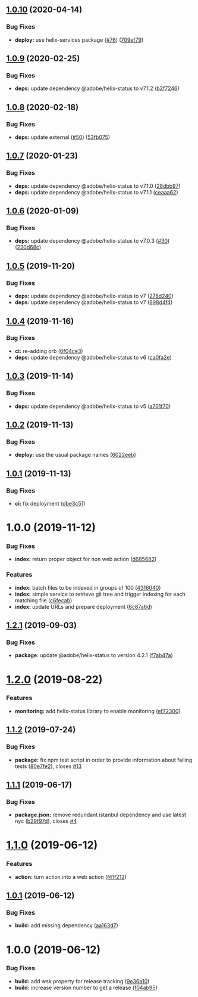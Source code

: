 ## [1.0.10](https://github.com/adobe/helix-index-tree/compare/v1.0.9...v1.0.10) (2020-04-14)


### Bug Fixes

* **deploy:** use helix-services package ([#76](https://github.com/adobe/helix-index-tree/issues/76)) ([709ef79](https://github.com/adobe/helix-index-tree/commit/709ef79575745d40a4191dcfa93e8bddff7ff3ce))

## [1.0.9](https://github.com/adobe/helix-index-tree/compare/v1.0.8...v1.0.9) (2020-02-25)


### Bug Fixes

* **deps:** update dependency @adobe/helix-status to v7.1.2 ([b2f7246](https://github.com/adobe/helix-index-tree/commit/b2f7246c5ba6fa1dc0cdabe89b28aa0941420ad0))

## [1.0.8](https://github.com/adobe/helix-index-tree/compare/v1.0.7...v1.0.8) (2020-02-18)


### Bug Fixes

* **deps:** update external ([#50](https://github.com/adobe/helix-index-tree/issues/50)) ([53fb075](https://github.com/adobe/helix-index-tree/commit/53fb075c807ba3e01f7b098d19c054e0d645a219))

## [1.0.7](https://github.com/adobe/helix-index-tree/compare/v1.0.6...v1.0.7) (2020-01-23)


### Bug Fixes

* **deps:** update dependency @adobe/helix-status to v7.1.0 ([28dbb97](https://github.com/adobe/helix-index-tree/commit/28dbb973203c9ddfd3213c2fa4d52f34576934a7))
* **deps:** update dependency @adobe/helix-status to v7.1.1 ([ceaaa62](https://github.com/adobe/helix-index-tree/commit/ceaaa620bd0a7f8892644d8f1322203da8376b9d))

## [1.0.6](https://github.com/adobe/helix-index-tree/compare/v1.0.5...v1.0.6) (2020-01-09)


### Bug Fixes

* **deps:** update dependency @adobe/helix-status to v7.0.3 ([#30](https://github.com/adobe/helix-index-tree/issues/30)) ([230d68c](https://github.com/adobe/helix-index-tree/commit/230d68cb60b841084d532ac80adb42d23b61bfd5))

## [1.0.5](https://github.com/adobe/helix-index-tree/compare/v1.0.4...v1.0.5) (2019-11-20)


### Bug Fixes

* **deps:** update dependency @adobe/helix-status to v7 ([278d240](https://github.com/adobe/helix-index-tree/commit/278d240eca062703005e5fbac6e4f5fad3978b9e))
* **deps:** update dependency @adobe/helix-status to v7 ([898d4f4](https://github.com/adobe/helix-index-tree/commit/898d4f4ca0577fb900c5c210ab7e89e1fb05ee6a))

## [1.0.4](https://github.com/adobe/helix-index-tree/compare/v1.0.3...v1.0.4) (2019-11-16)


### Bug Fixes

* **ci:** re-adding orb ([6f04ce3](https://github.com/adobe/helix-index-tree/commit/6f04ce3))
* **deps:** update dependency @adobe/helix-status to v6 ([ca0fa2e](https://github.com/adobe/helix-index-tree/commit/ca0fa2e))

## [1.0.3](https://github.com/adobe/helix-index-tree/compare/v1.0.2...v1.0.3) (2019-11-14)


### Bug Fixes

* **deps:** update dependency @adobe/helix-status to v5 ([a701f70](https://github.com/adobe/helix-index-tree/commit/a701f70))

## [1.0.2](https://github.com/adobe/helix-index-tree/compare/v1.0.1...v1.0.2) (2019-11-13)


### Bug Fixes

* **deploy:** use the usual package names ([6022eeb](https://github.com/adobe/helix-index-tree/commit/6022eeb))

## [1.0.1](https://github.com/adobe/helix-index-tree/compare/v1.0.0...v1.0.1) (2019-11-13)


### Bug Fixes

* **ci:** fix deployment ([dbe3c51](https://github.com/adobe/helix-index-tree/commit/dbe3c51))

# 1.0.0 (2019-11-12)


### Bug Fixes

* **index:** return proper object for non web action ([d685682](https://github.com/adobe/helix-index-tree/commit/d685682))


### Features

* **index:** batch files to be indexed in groups of 100 ([4316040](https://github.com/adobe/helix-index-tree/commit/4316040))
* **index:** simple service to retrieve git tree and trigger indexing for each matching file ([c6fecab](https://github.com/adobe/helix-index-tree/commit/c6fecab))
* **index:** update URLs and prepare deployment ([6c87a6d](https://github.com/adobe/helix-index-tree/commit/6c87a6d))

## [1.2.1](https://github.com/adobe/helix-service/compare/v1.2.0...v1.2.1) (2019-09-03)


### Bug Fixes

* **package:** update @adobe/helix-status to version 4.2.1 ([f7ab47a](https://github.com/adobe/helix-service/commit/f7ab47a))

# [1.2.0](https://github.com/adobe/helix-service/compare/v1.1.2...v1.2.0) (2019-08-22)


### Features

* **monitoring:** add helix-status library to enable monitoring ([ef72300](https://github.com/adobe/helix-service/commit/ef72300))

## [1.1.2](https://github.com/adobe/helix-service/compare/v1.1.1...v1.1.2) (2019-07-24)


### Bug Fixes

* **package:** fix npm test script in order to provide information about failing tests ([80e7fe2](https://github.com/adobe/helix-service/commit/80e7fe2)), closes [#13](https://github.com/adobe/helix-service/issues/13)

## [1.1.1](https://github.com/adobe/helix-service/compare/v1.1.0...v1.1.1) (2019-06-17)


### Bug Fixes

* **package.json:** remove redundant istanbul dependency and use latest nyc ([b29f97d](https://github.com/adobe/helix-service/commit/b29f97d)), closes [#4](https://github.com/adobe/helix-service/issues/4)

# [1.1.0](https://github.com/adobe/helix-service/compare/v1.0.1...v1.1.0) (2019-06-12)


### Features

* **action:** turn action into a web action ([f41f212](https://github.com/adobe/helix-service/commit/f41f212))

## [1.0.1](https://github.com/adobe/helix-service/compare/v1.0.0...v1.0.1) (2019-06-12)


### Bug Fixes

* **build:** add missing dependency ([aa163d7](https://github.com/adobe/helix-service/commit/aa163d7))

# 1.0.0 (2019-06-12)


### Bug Fixes

* **build:** add wsk property for release tracking ([9e36a10](https://github.com/adobe/helix-service/commit/9e36a10))
* **build:** increase version number to get a release ([f04ab95](https://github.com/adobe/helix-service/commit/f04ab95))
